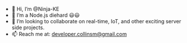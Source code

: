 - 👋 Hi, I’m @Ninja-KE
- 👀 I’m a Node.js diehard 😃😃
- 💞️ I’m looking to collaborate on real-time, IoT, and other exciting server side projects.
- 📫 Reach me at: developer.collinsm@gmail.com

<!---
Ninja-KE/Ninja-KE is a ✨ special ✨ repository because its `README.md` (this file) appears on your GitHub profile.
You can click the Preview link to take a look at your changes.
--->
